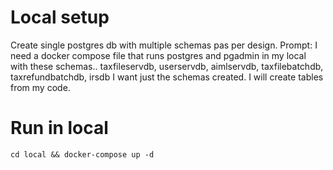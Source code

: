 # Local setup

Create single postgres db with multiple schemas pas per design.
Prompt: 
I need a docker compose file that runs postgres and pgadmin in my local with these schemas..
taxfileservdb, userservdb, aimlservdb, taxfilebatchdb, taxrefundbatchdb, irsdb
I want just the schemas created. I will create tables from my code. 

# Run in local

`cd local && docker-compose up -d`

